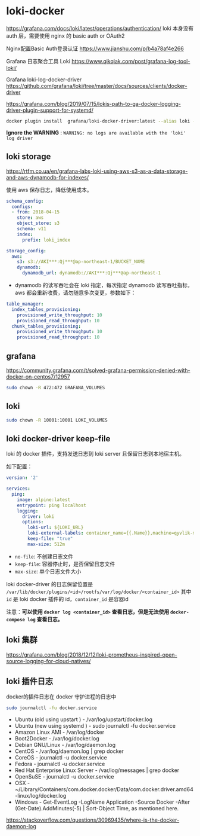 # loki-docker

https://grafana.com/docs/loki/latest/operations/authentication/
loki 本身没有 auth 层，需要使用 nginx 的 basic auth or OAuth2

Nginx配置Basic Auth登录认证
https://www.jianshu.com/p/b4a78af4e266

Grafana 日志聚合工具 Loki
https://www.qikqiak.com/post/grafana-log-tool-loki/

Grafana loki-log-docker-driver
https://github.com/grafana/loki/tree/master/docs/sources/clients/docker-driver

https://grafana.com/blog/2019/07/15/lokis-path-to-ga-docker-logging-driver-plugin-support-for-systemd/

```bash
docker plugin install  grafana/loki-docker-driver:latest --alias loki --grant-all-permissions
```

**Ignore the WARNING** : `WARNING: no logs are available with the 'loki' log driver`

## loki storage

https://rtfm.co.ua/en/grafana-labs-loki-using-aws-s3-as-a-data-storage-and-aws-dynamodb-for-indexes/

使用 aws 保存日志，降低使用成本。

```yaml
schema_config:
  configs:
  - from: 2018-04-15
    store: aws
    object_store: s3
    schema: v11
    index:
      prefix: loki_index

storage_config:
  aws:
    s3: s3://AKI***:Qj***@ap-northeast-1/BUCKET_NAME
    dynamodb:
      dynamodb_url: dynamodb://AKI***:Qj***@ap-northeast-1

```

- dynamodb 的读写吞吐会在 loki 指定，每次指定 dynamodb 读写吞吐指标，aws 都会重新收费，请勿随意多次变更，参数如下：

```yaml
table_manager:
  index_tables_provisioning:
    provisioned_write_throughput: 10
    provisioned_read_throughput: 10
  chunk_tables_provisioning:
    provisioned_write_throughput: 10
    provisioned_read_throughput: 10
```

## grafana

https://community.grafana.com/t/solved-grafana-permission-denied-with-docker-on-centos7/12957

```bash
sudo chown -R 472:472 GRAFANA_VOLUMES
```

## loki

```bash
sudo chown -R 10001:10001 LOKI_VOLUMES
```

## loki docker-driver keep-file

loki 的 docker 插件，支持发送日志到 loki server 且保留日志到本地宿主机。

如下配置：
```yaml
version: '2'

services:
  ping:
    image: alpine:latest
    entrypoint: ping localhost
    logging:
      driver: loki
      options:
        loki-url: ${LOKI_URL}
        loki-external-labels: container_name={{.Name}},machine=qyvlik-mac,project=loki-test-app
        keep-file: "true"
        max-size: 512m

```

- `no-file`: 不创建日志文件
- `keep-file`: 容器停止时，是否保留日志文件
- `max-size`: 单个日志文件大小

loki docker-driver 的日志保留位置是 `/var/lib/docker/plugins/<id>/rootfs/var/log/docker/<container_id>`
其中 `id` 是 loki docker 插件的 id，`container_id` 是容器id

注意：**可以使用 `docker log <container_id>` 查看日志，但是无法使用 `docker-compose log` 查看日志。**

## loki 集群

https://grafana.com/blog/2018/12/12/loki-prometheus-inspired-open-source-logging-for-cloud-natives/

## loki 插件日志

docker的插件日志在 docker 守护进程的日志中

```bash
sudo journalctl -fu docker.service
```

- Ubuntu (old using upstart ) - /var/log/upstart/docker.log
- Ubuntu (new using systemd ) - sudo journalctl -fu docker.service
- Amazon Linux AMI - /var/log/docker
- Boot2Docker - /var/log/docker.log
- Debian GNU/Linux - /var/log/daemon.log
- CentOS - /var/log/daemon.log | grep docker
- CoreOS - journalctl -u docker.service
- Fedora - journalctl -u docker.service
- Red Hat Enterprise Linux Server - /var/log/messages | grep docker
- OpenSuSE - journalctl -u docker.service
- OSX - ~/Library/Containers/com.docker.docker/Data/com.docker.driver.amd64-linux/log/d‌​ocker.log
- Windows - Get-EventLog -LogName Application -Source Docker -After (Get-Date).AddMinutes(-5) | Sort-Object Time, as mentioned here.

https://stackoverflow.com/questions/30969435/where-is-the-docker-daemon-log

